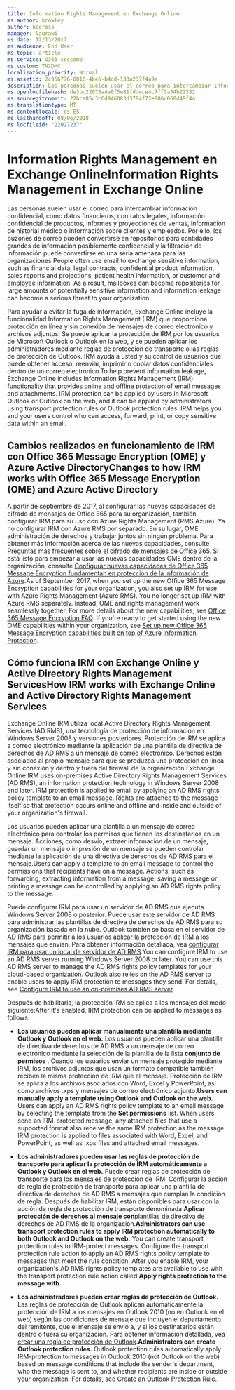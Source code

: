 ```yaml
---
title: Information Rights Management en Exchange Online
ms.author: krowley
author: kccross
manager: laurawi
ms.date: 12/13/2017
ms.audience: End User
ms.topic: article
ms.service: O365-seccomp
ms.custom: TN2DMC
localization_priority: Normal
ms.assetid: 2c956776-0016-4be6-b4cd-133a237f4a9e
description: Las personas suelen usar el correo para intercambiar información confidencial, como datos financieros, contratos legales, información confidencial de productos, informes y proyecciones de ventas, información de historial médico o información sobre clientes y empleados. Por ello, los buzones de correo pueden convertirse en repositorios para cantidades grandes de información posiblemente confidencial y la filtración de información puede convertirse en una seria amenaza para las organizaciones.
ms.openlocfilehash: de3bc22075a4a0f5e81fddece4c7ff3a54b22382
ms.sourcegitcommit: 22bca85c3c6d946083d3784f72e886c068d49f4a
ms.translationtype: MT
ms.contentlocale: es-ES
ms.lasthandoff: 08/06/2018
ms.locfileid: "22027237"
---
```

# <a name="information-rights-management-in-exchange-online"></a><span data-ttu-id="757f4-104">Information Rights Management en Exchange Online</span><span class="sxs-lookup"><span data-stu-id="757f4-104">Information Rights Management in Exchange Online</span></span>

<span data-ttu-id="757f4-p102">Las personas suelen usar el correo para intercambiar información confidencial, como datos financieros, contratos legales, información confidencial de productos, informes y proyecciones de ventas, información de historial médico o información sobre clientes y empleados. Por ello, los buzones de correo pueden convertirse en repositorios para cantidades grandes de información posiblemente confidencial y la filtración de información puede convertirse en una seria amenaza para las organizaciones.</span><span class="sxs-lookup"><span data-stu-id="757f4-p102">People often use email to exchange sensitive information, such as financial data, legal contracts, confidential product information, sales reports and projections, patient health information, or customer and employee information. As a result, mailboxes can become repositories for large amounts of potentially sensitive information and information leakage can become a serious threat to your organization.</span></span>
  
<span data-ttu-id="757f4-p103">Para ayudar a evitar la fuga de información, Exchange Online incluye la funcionalidad Information Rights Management (IRM) que proporciona protección en línea y sin conexión de mensajes de correo electrónico y archivos adjuntos. Se puede aplicar la protección de IRM por los usuarios de Microsoft Outlook o Outlook en la web, y se pueden aplicar los administradores mediante reglas de protección de transporte o las reglas de protección de Outlook. IRM ayuda a usted y su control de usuarios que puede obtener acceso, reenviar, imprimir o copiar datos confidenciales dentro de un correo electrónico.</span><span class="sxs-lookup"><span data-stu-id="757f4-p103">To help prevent information leakage, Exchange Online includes Information Rights Management (IRM) functionality that provides online and offline protection of email messages and attachments. IRM protection can be applied by users in Microsoft Outlook or Outlook on the web, and it can be applied by administrators using transport protection rules or Outlook protection rules. IRM helps you and your users control who can access, forward, print, or copy sensitive data within an email.</span></span>
  
## <a name="changes-to-how-irm-works-with-office-365-message-encryption-ome-and-azure-active-directory"></a><span data-ttu-id="757f4-110">Cambios realizados en funcionamiento de IRM con Office 365 Message Encryption (OME) y Azure Active Directory</span><span class="sxs-lookup"><span data-stu-id="757f4-110">Changes to how IRM works with Office 365 Message Encryption (OME) and Azure Active Directory</span></span>

<span data-ttu-id="757f4-p104">A partir de septiembre de 2017, al configurar las nuevas capacidades de cifrado de mensajes de Office 365 para su organización, también configurar IRM para su uso con Azure Rights Management (RMS Azure). Ya no configurar IRM con Azure RMS por separado. En su lugar, OME administración de derechos y trabajar juntos sin ningún problema. Para obtener más información acerca de las nuevas capacidades, consulte [Preguntas más frecuentes sobre el cifrado de mensajes de Office 365](https://support.office.com/article/0432dce9-d9b6-4e73-8a13-4a932eb0081e). Si está listo para empezar a usar las nuevas capacidades OME dentro de la organización, consulte [Configurar nuevas capacidades de Office 365 Message Encryption fundamentan en protección de la información de Azure](https://support.office.com/article/7ff0c040-b25c-4378-9904-b1b50210d00e).</span><span class="sxs-lookup"><span data-stu-id="757f4-p104">As of September 2017, when you set up the new Office 365 Message Encryption capabilities for your organization, you also set up IRM for use with Azure Rights Management (Azure RMS). You no longer set up IRM with Azure RMS separately. Instead, OME and rights management work seamlessly together. For more details about the new capabilities, see [Office 365 Message Encryption FAQ](https://support.office.com/article/0432dce9-d9b6-4e73-8a13-4a932eb0081e). If you're ready to get started using the new OME capabilities within your organization, see [Set up new Office 365 Message Encryption capabilities built on top of Azure Information Protection](https://support.office.com/article/7ff0c040-b25c-4378-9904-b1b50210d00e).</span></span>
  
## <a name="how-irm-works-with-exchange-online-and-active-directory-rights-management-services"></a><span data-ttu-id="757f4-116">Cómo funciona IRM con Exchange Online y Active Directory Rights Management Services</span><span class="sxs-lookup"><span data-stu-id="757f4-116">How IRM works with Exchange Online and Active Directory Rights Management Services</span></span>

<span data-ttu-id="757f4-p105">Exchange Online IRM utiliza local Active Directory Rights Management Services (AD RMS), una tecnología de protección de información en Windows Server 2008 y versiones posteriores. Protección de IRM se aplica a correo electrónico mediante la aplicación de una plantilla de directiva de derechos de AD RMS a un mensaje de correo electrónico. Derechos están asociados al propio mensaje para que se produzca una protección en línea y sin conexión y dentro y fuera del firewall de la organización.</span><span class="sxs-lookup"><span data-stu-id="757f4-p105">Exchange Online IRM uses on-premises Active Directory Rights Management Services (AD RMS), an information protection technology in Windows Server 2008 and later. IRM protection is applied to email by applying an AD RMS rights policy template to an email message. Rights are attached to the message itself so that protection occurs online and offline and inside and outside of your organization's firewall.</span></span>
  
<span data-ttu-id="757f4-p106">Los usuarios pueden aplicar una plantilla a un mensaje de correo electrónico para controlar los permisos que tienen los destinatarios en un mensaje. Acciones, como desvío, extraer información de un mensaje, guardar un mensaje o impresión de un mensaje se pueden controlar mediante la aplicación de una directiva de derechos de AD RMS para el mensaje.</span><span class="sxs-lookup"><span data-stu-id="757f4-p106">Users can apply a template to an email message to control the permissions that recipients have on a message. Actions, such as forwarding, extracting information from a message, saving a message or printing a message can be controlled by applying an AD RMS rights policy to the message.</span></span>
  
<span data-ttu-id="757f4-p107">Puede configurar IRM para usar un servidor de AD RMS que ejecuta Windows Server 2008 o posterior. Puede usar este servidor de AD RMS para administrar las plantillas de directiva de derechos de AD RMS para su organización basada en la nube. Outlook también se basa en el servidor de AD RMS para permitir a los usuarios aplicar la protección de IRM a los mensajes que envían. Para obtener información detallada, vea [configurar IRM para usar un local de servidor de AD RMS](configure-irm-to-use-an-on-premises-ad-rms-server.md).</span><span class="sxs-lookup"><span data-stu-id="757f4-p107">You can configure IRM to use an AD RMS server running Windows Server 2008 or later. You can use this AD RMS server to manage the AD RMS rights policy templates for your cloud-based organization. Outlook also relies on the AD RMS server to enable users to apply IRM protection to messages they send. For details, see [Configure IRM to use an on-premises AD RMS server](configure-irm-to-use-an-on-premises-ad-rms-server.md).</span></span> 
  
<span data-ttu-id="757f4-126">Después de habilitarla, la protección IRM se aplica a los mensajes del modo siguiente:</span><span class="sxs-lookup"><span data-stu-id="757f4-126">After it's enabled, IRM protection can be applied to messages as follows:</span></span>
  
- <span data-ttu-id="757f4-p108">**Los usuarios pueden aplicar manualmente una plantilla mediante Outlook y Outlook en el web.** Los usuarios pueden aplicar una plantilla de directiva de derechos de AD RMS a un mensaje de correo electrónico mediante la selección de la plantilla de la lista **conjunto de permisos** . Cuando los usuarios enviar un mensaje protegido mediante IRM, los archivos adjuntos que usan un formato compatible también reciben la misma protección de IRM que el mensaje. Protección de IRM se aplica a los archivos asociados con Word, Excel y PowerPoint, así como archivos .xps y mensajes de correo electrónico adjunto.</span><span class="sxs-lookup"><span data-stu-id="757f4-p108">**Users can manually apply a template using Outlook and Outlook on the web.** Users can apply an AD RMS rights policy template to an email message by selecting the template from the **Set permissions** list. When users send an IRM-protected message, any attached files that use a supported format also receive the same IRM protection as the message. IRM protection is applied to files associated with Word, Excel, and PowerPoint, as well as .xps files and attached email messages.</span></span> 
    
- <span data-ttu-id="757f4-p109">**Los administradores pueden usar las reglas de protección de transporte para aplicar la protección de IRM automáticamente a Outlook y Outlook en el web.** Puede crear reglas de protección de transporte para los mensajes de protección de IRM. Configurar la acción de regla de protección de transporte para aplicar una plantilla de directiva de derechos de AD RMS a mensajes que cumplan la condición de regla. Después de habilitar IRM, están disponibles para usar con la acción de regla de protección de transporte denominada **Aplicar protección de derechos al mensaje con**plantillas de directiva de derechos de AD RMS de la organización.</span><span class="sxs-lookup"><span data-stu-id="757f4-p109">**Administrators can use transport protection rules to apply IRM protection automatically to both Outlook and Outlook on the web.** You can create transport protection rules to IRM-protect messages. Configure the transport protection rule action to apply an AD RMS rights policy template to messages that meet the rule condition. After you enable IRM, your organization's AD RMS rights policy templates are available to use with the transport protection rule action called **Apply rights protection to the message with**.</span></span>
    
- <span data-ttu-id="757f4-p110">**Los administradores pueden crear reglas de protección de Outlook.** Las reglas de protección de Outlook aplican automáticamente la protección de IRM a los mensajes en Outlook 2010 (no en Outlook en el web) según las condiciones de mensaje que incluyen el departamento del remitente, que el mensaje se envió a, y si los destinatarios están dentro o fuera su organización. Para obtener información detallada, vea [crear una regla de protección de Outlook](http://technet.microsoft.com/library/da64750d-faaf-44de-ad8c-888eba7fbdbf.aspx).</span><span class="sxs-lookup"><span data-stu-id="757f4-p110">**Administrators can create Outlook protection rules.** Outlook protection rules automatically apply IRM-protection to messages in Outlook 2010 (not Outlook on the web) based on message conditions that include the sender's department, who the message is sent to, and whether recipients are inside or outside your organization. For details, see [Create an Outlook Protection Rule](http://technet.microsoft.com/library/da64750d-faaf-44de-ad8c-888eba7fbdbf.aspx).</span></span>
    

